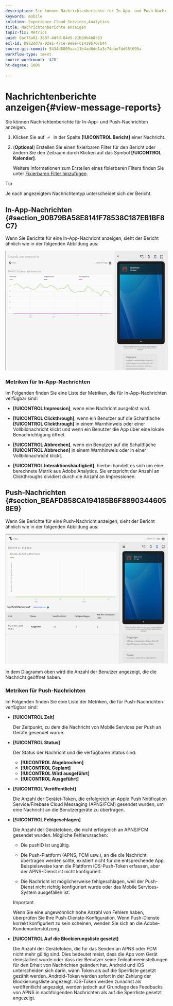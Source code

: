 ```yaml
---
description: Sie können Nachrichtenberichte für In-App- und Push-Nachrichten anzeigen.
keywords: mobile
solution: Experience Cloud Services,Analytics
title: Nachrichtenberichte anzeigen
topic-fix: Metrics
uuid: 0ac73a81-388f-4dfd-84d5-21b8db4b8c83
exl-id: b8a2dd7a-02e1-47ce-9e8e-c1419b707b44
source-git-commit: 5434d8809aac11b4ad6dd1a3c74dae7dd98f095a
workflow-type: tm+mt
source-wordcount: '478'
ht-degree: 100%

---
```


# Nachrichtenberichte anzeigen{#view-message-reports}

Sie können Nachrichtenberichte für In-App- und Push-Nachrichten anzeigen.

1. Klicken Sie auf ![Berichtssymbol](assets/icon_report.png) in der Spalte **[!UICONTROL Bericht]** einer Nachricht.
1. (**Optional**) Erstellen Sie einen fixierbaren Filter für den Bericht oder ändern Sie den Zeitraum durch Klicken auf das Symbol **[!UICONTROL Kalender]**.

   Weitere Informationen zum Erstellen eines fixierbaren Filters finden Sie unter [Fixierbaren Filter hinzufügen](/help/using/usage/reports-customize/t-sticky-filter.md).

>[!TIP]
>
>Je nach angezeigtem Nachrichtentyp unterscheidet sich der Bericht.

## In-App-Nachrichten {#section_90B79BA58E8141F78538C187EB1BF8C7}

Wenn Sie Berichte für eine In-App-Nachricht anzeigen, sieht der Bericht ähnlich wie in der folgenden Abbildung aus:

![Berichtsnachricht](assets/report_message.png)

### Metriken für In-App-Nachrichten

Im Folgenden finden Sie eine Liste der Metriken, die für In-App-Nachrichten verfügbar sind:

* **[!UICONTROL Impression]**, wenn eine Nachricht ausgelöst wird.

* **[!UICONTROL Clickthrough]**, wenn ein Benutzer auf die Schaltfläche **[!UICONTROL Clickthrough]** in einem Warnhinweis oder einer Vollbildnachricht klickt und wenn ein Benutzer die App über eine lokale Benachrichtigung öffnet.

* **[!UICONTROL Abbrechen]**, wenn ein Benutzer auf die Schaltfläche **[!UICONTROL Abbrechen]** in einem Warnhinweis oder in einer Vollbildnachricht klickt.

* **[!UICONTROL Interaktionshäufigkeit]**, hierbei handelt es sich um eine berechnete Metrik aus Adobe Analytics. Sie entspricht der Anzahl an Clickthroughs dividiert durch die Anzahl an Impressionen.

## Push-Nachrichten {#section_BEAFD858CA194185B6F88903446058E9}

Wenn Sie Berichte für eine Push-Nachricht anzeigen, sieht der Bericht ähnlich wie in der folgenden Abbildung aus:

![Push-Nachricht](assets/report_message_push.png)

In dem Diagramm oben wird die Anzahl der Benutzer angezeigt, die die Nachricht geöffnet haben.

### Metriken für Push-Nachrichten

Im Folgenden finden Sie eine Liste der Metriken, die für Push-Nachrichten verfügbar sind:

* **[!UICONTROL Zeit]**

   Der Zeitpunkt, zu dem die Nachricht von Mobile Services per Push an Geräte gesendet wurde.

* **[!UICONTROL Status]**

   Der Status der Nachricht und die verfügbaren Status sind:

   * **[!UICONTROL Abgebrochen]**
   * **[!UICONTROL Geplant]**
   * **[!UICONTROL Wird ausgeführt]**
   * **[!UICONTROL Ausgeführt]**

* **[!UICONTROL Veröffentlicht]**

   Die Anzahl der Gerätet-Token, die erfolgreich an Apple Push Notification Service/Firebase Cloud Messaging (APNS/FCM) gesendet wurden, um eine Nachricht an die Benutzergeräte zu übertragen.

* **[!UICONTROL Fehlgeschlagen]**

   Die Anzahl der Gerätetoken, die nicht erfolgreich an APNS/FCM gesendet wurden. Mögliche Fehlerursachen:

   * Die pushID ist ungültig.

   * Die Push-Plattform (APNS, FCM usw.), an die die Nachricht übertragen werden sollte, existiert nicht für die entsprechende App. Beispielsweise kann die Plattform iOS-Push-Token erfassen, aber der APNS-Dienst ist nicht konfiguriert.

   * Die Nachricht ist möglicherweise fehlgeschlagen, weil der Push-Dienst nicht richtig konfiguriert wurde oder das Mobile Services-System ausgefallen ist.
   >[!IMPORTANT]
   >
   >Wenn Sie eine ungewöhnlich hohe Anzahl von Fehlern haben, überprüfen Sie Ihre Push-Dienste-Konfiguration. Wenn Push-Dienste korrekt konfiguriert zu sein scheinen, wenden Sie sich an die Adobe-Kundenunterstützung.

* **[!UICONTROL Auf die Blockierungsliste gesetzt]**

   Die Anzahl der Gerätetoken, die für das Senden an APNS oder FCM nicht mehr gültig sind. Dies bedeutet meist, dass die App vom Gerät deinstalliert wurde oder dass der Benutzer seine Teilnahmeeinstellungen für den Erhalt von Nachrichten geändert hat. Android und iOS unterscheiden sich darin, wann Token als auf die Sperrliste gesetzt gezählt werden. Android-Token werden sofort in der Zählung der Blockierungsliste angezeigt. iOS-Token werden zunächst als veröffentlicht angezeigt, werden jedoch auf Grundlage des Feedbacks von APNS in nachfolgenden Nachrichten als auf die Sperrliste gesetzt angezeigt.
